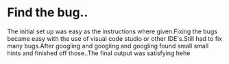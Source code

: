 # Find the bug..
 The initial set up was easy as the instructions where given.Fixing the bugs became easy with the use of visual code studio or other IDE's.Still had to fix many bugs.After googling and googling and googling found small small hints and finished off those..The final output was satisfying hehe
